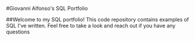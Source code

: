 #Giovanni Alfonso's SQL Portfolio

##Welcome to my SQL portfolio! This code repository contains examples of SQL I've written.
Feel free to take a look and reach out if you have any questions
